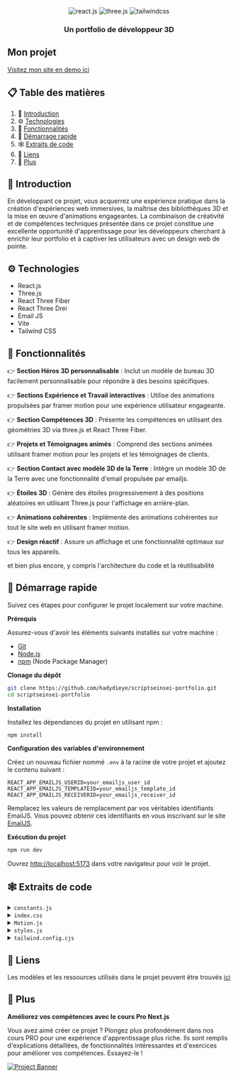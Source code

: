 <div align="center">
  <div>
    <img src="https://img.shields.io/badge/-React_JS-black?style=for-the-badge&logoColor=white&logo=react&color=61DAFB" alt="react.js" />
    <img src="https://img.shields.io/badge/-Three_JS-black?style=for-the-badge&logoColor=white&logo=threedotjs&color=000000" alt="three.js" />
    <img src="https://img.shields.io/badge/-Tailwind_CSS-black?style=for-the-badge&logoColor=white&logo=tailwindcss&color=06B6D4" alt="tailwindcss" />
  </div>

  <h3 align="center">Un portfolio de développeur 3D</h3>

</div>

## Mon projet

[Visitez mon site en demo ici](https://scriptseinsei-portfolio.netlify.app/)

## 📋 <a name="table">Table des matières</a>

1. 🤖 [Introduction](#introduction)
2. ⚙️ [Technologies](#tech-stack)
3. 🔋 [Fonctionnalités](#features)
4. 🤸 [Démarrage rapide](#quick-start)
5. 🕸️ [Extraits de code](#snippets)
6. 🔗 [Liens](#links)
7. 🚀 [Plus](#more)


## <a name="introduction">🤖 Introduction</a>

En développant ce projet, vous acquerrez une expérience pratique dans la création d'expériences web immersives, la maîtrise des bibliothèques 3D et la mise en œuvre d'animations engageantes. La combinaison de créativité et de compétences techniques présentée dans ce projet constitue une excellente opportunité d'apprentissage pour les développeurs cherchant à enrichir leur portfolio et à captiver les utilisateurs avec un design web de pointe.

## <a name="tech-stack">⚙️ Technologies</a>

- React.js
- Three.js
- React Three Fiber
- React Three Drei
- Email JS
- Vite
- Tailwind CSS

## <a name="features">🔋 Fonctionnalités</a>

👉 **Section Héros 3D personnalisable** : Inclut un modèle de bureau 3D facilement personnalisable pour répondre à des besoins spécifiques.

👉 **Sections Expérience et Travail interactives** : Utilise des animations propulsées par framer motion pour une expérience utilisateur engageante.

👉 **Section Compétences 3D** : Présente les compétences en utilisant des géométries 3D via three.js et React Three Fiber.

👉 **Projets et Témoignages animés** : Comprend des sections animées utilisant framer motion pour les projets et les témoignages de clients.

👉 **Section Contact avec modèle 3D de la Terre** : Intègre un modèle 3D de la Terre avec une fonctionnalité d'email propulsée par emailjs.

👉 **Étoiles 3D** : Génère des étoiles progressivement à des positions aléatoires en utilisant Three.js pour l'affichage en arrière-plan.

👉 **Animations cohérentes** : Implémente des animations cohérentes sur tout le site web en utilisant framer motion.

👉 **Design réactif** : Assure un affichage et une fonctionnalité optimaux sur tous les appareils.

et bien plus encore, y compris l'architecture du code et la réutilisabilité 

## <a name="quick-start">🤸 Démarrage rapide</a>

Suivez ces étapes pour configurer le projet localement sur votre machine.

**Prérequis**

Assurez-vous d'avoir les éléments suivants installés sur votre machine :

- [Git](https://git-scm.com/)
- [Node.js](https://nodejs.org/en)
- [npm](https://www.npmjs.com/) (Node Package Manager)

**Clonage du dépôt**

```bash
git clone https://github.com/hadydieye/scriptseinsei-portfolio.git
cd scriptseinsei-portfolio
```

**Installation**

Installez les dépendances du projet en utilisant npm :

```bash
npm install
```

**Configuration des variables d'environnement**

Créez un nouveau fichier nommé `.env` à la racine de votre projet et ajoutez le contenu suivant :

```env
REACT_APP_EMAILJS_USERID=your_emailjs_user_id
REACT_APP_EMAILJS_TEMPLATEID=your_emailjs_template_id
REACT_APP_EMAILJS_RECEIVERID=your_emailjs_receiver_id
```

Remplacez les valeurs de remplacement par vos véritables identifiants EmailJS. Vous pouvez obtenir ces identifiants en vous inscrivant sur le site [EmailJS](https://www.emailjs.com/).

**Exécution du projet**

```bash
npm run dev
```

Ouvrez [http://localhost:5173](http://localhost:5173) dans votre navigateur pour voir le projet.

## <a name="snippets">🕸️ Extraits de code</a>

<details>
<summary><code>constants.js</code></summary>

// ...existing code...

</details>

<details>
<summary><code>index.css</code></summary>

// ...existing code...

</details>

<details>
<summary><code>Motion.js</code></summary>

// ...existing code...

</details>

<details>
<summary><code>styles.js</code></summary>

// ...existing code...

</details>

<details>
<summary><code>tailwind.config.cjs</code></summary>

// ...existing code...

</details>

## <a name="links">🔗 Liens</a>

Les modèles et les ressources utilisés dans le projet peuvent être trouvés [ici](https://drive.google.com/drive/folders/1KVU8iaH0E_JFtShNiR3BgCSA3pawXY4Z)

## <a name="more">🚀 Plus</a>

**Améliorez vos compétences avec le cours Pro Next.js**

Vous avez aimé créer ce projet ? Plongez plus profondément dans nos cours PRO pour une expérience d'apprentissage plus riche. Ils sont remplis d'explications détaillées, de fonctionnalités intéressantes et d'exercices pour améliorer vos compétences. Essayez-le !

<a href="https://www.jsmastery.pro/ultimate-next-course" target="_blank">
<img src="https://i.ibb.co/804sPK6/Image-720.png" alt="Project Banner">
</a>
